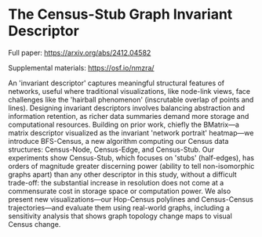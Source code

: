 # The Census-Stub Graph Invariant Descriptor

Full paper: https://arxiv.org/abs/2412.04582

Supplemental materials: https://osf.io/nmzra/

An 'invariant descriptor' captures meaningful structural features of networks, useful where traditional visualizations, like node-link views, face challenges like the 'hairball phenomenon' (inscrutable overlap of points and lines). Designing invariant descriptors involves balancing abstraction and information retention, as richer data summaries demand more storage and computational resources. Building on prior work, chiefly the BMatrix—a matrix descriptor visualized as the invariant 'network portrait' heatmap—we introduce BFS-Census, a new algorithm computing our Census data structures: Census-Node, Census-Edge, and Census-Stub. Our experiments show Census-Stub, which focuses on 'stubs' (half-edges), has orders of magnitude greater discerning power (ability to tell non-isomorphic graphs apart) than any other descriptor in this study, without a difficult trade-off: the substantial increase in resolution does not come at a commensurate cost in storage space or computation power. We also present new visualizations—our Hop-Census polylines and Census-Census trajectories—and evaluate them using real-world graphs, including a sensitivity analysis that shows graph topology change maps to visual Census change.

